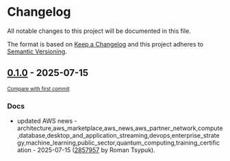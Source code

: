 # Changelog

All notable changes to this project will be documented in this file.

The format is based on [Keep a Changelog](http://keepachangelog.com/en/1.0.0/)
and this project adheres to [Semantic Versioning](http://semver.org/spec/v2.0.0.html).

<!-- insertion marker -->
## [0.1.0](https://github.com/tsypuk/aws-news/releases/tag/ver-2025-07-150.1.0) - 2025-07-15

<small>[Compare with first commit](https://github.com/tsypuk/aws-news/compare/9183f44029cb4ae5ad701823c22f49dd0053f661...ver-2025-07-15)</small>

### Docs

- updated AWS news - architecture,aws_marketplace,aws_news,aws_partner_network,compute,database,desktop_and_application_streaming,devops,enterprise_strategy,machine_learning,public_sector,quantum_computing,training_certification - 2025-07-15 ([2857957](https://github.com/tsypuk/aws-news/commit/28579571870c6f47937631d45d118db63b8c6993) by Roman Tsypuk).

